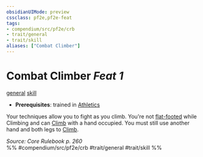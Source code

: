 ```yaml
---
obsidianUIMode: preview
cssclass: pf2e,pf2e-feat
tags:
- compendium/src/pf2e/crb
- trait/general
- trait/skill
aliases: ["Combat Climber"]
---
```

# Combat Climber  *Feat 1*  
[general](general.md "General Feat Trait")  [skill](skill.md "Skill Feat Trait")  

- **Prerequisites**: trained in [Athletics](skills.md#Athletics)

Your techniques allow you to fight as you climb. You're not [flat-footed](conditions.md#Flat-footed) while Climbing and can [Climb](climb.md) with a hand occupied. You must still use another hand and both legs to [Climb](climb.md).

*Source: Core Rulebook p. 260*  
%% #compendium/src/pf2e/crb #trait/general #trait/skill %%